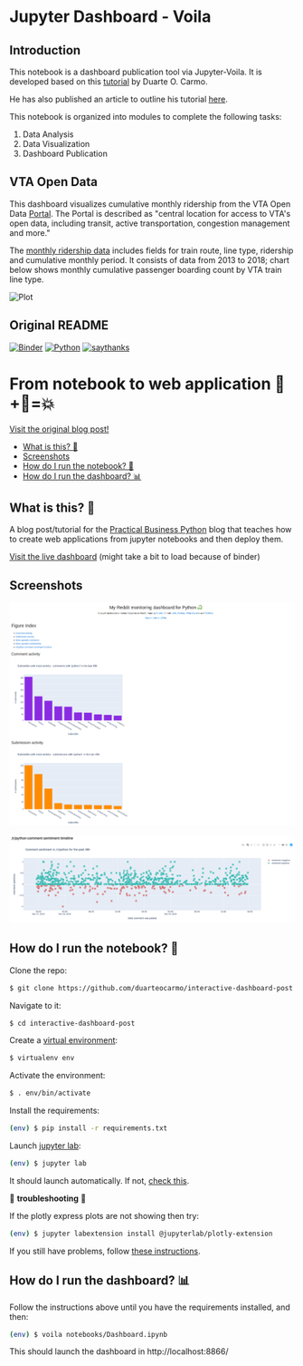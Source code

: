 # Jupyter Dashboard - Voila

## Introduction
This notebook is a dashboard publication tool via Jupyter-Voila. It is developed based on this [tutorial](https://github.com/duarteocarmo/interactive-dashboard-post) by Duarte O. Carmo.

He has also published an article to outline his tutorial [here](https://pbpython.com/interactive-dashboards.html).

This notebook is organized into modules to complete the following tasks:

1. Data Analysis
2. Data Visualization
3. Dashboard Publication

## VTA Open Data

This dashboard visualizes cumulative monthly ridership from the VTA Open Data [Portal](http://data.vta.org/). The Portal is described as "central location for access to VTA's open data, including transit, active transportation, congestion management and more."

The [monthly ridership data](http://data.vta.org/datasets/ridership-by-route-cumulative-monthly) includes fields for train route, line type, ridership and cumulative monthly period. It consists of data from 2013 to 2018; chart below shows monthly cumulative passenger boarding count by VTA train line type.

![Plot](https://github.com/walteryu/jupyter-dashboard/blob/master/posts/cplot_linetype.png)

## Original README

[![Binder](https://mybinder.org/badge_logo.svg)](https://mybinder.org/v2/gh/duarteocarmo/interactive-dashboard-post/master?urlpath=%2Fvoila%2Frender%2Fnotebooks%2FDashboard.ipynb)  [![Python](https://img.shields.io/badge/python-v3.7-blue)](https://www.python.org/)  [![saythanks](https://img.shields.io/badge/say-thanks-ff69b4.svg)](https://duarteocarmo.com)

# From notebook to web application 📔​+🔮=💥

[Visit the original blog post!](https://duarteocarmo.com)

* [What is this? 🤔](#what-is-this-thinking)
* [Screenshots](#screenshots)
* [How do I run the notebook? 📔](#how-do-i-run-the-notebook-notebook_with_decorative_cover)
* [How do I run the dashboard? 📊](#how-do-i-run-the-dashboard-bar_chart)


## What is this? :thinking:

A blog post/tutorial for the [Practical Business Python](https://pbpython.com/) blog that teaches how to create web applications from jupyter notebooks and then deploy them.

[Visit the live dashboard](https://mybinder.org/v2/gh/duarteocarmo/interactive-dashboard-post/master?urlpath=%2Fvoila%2Frender%2Fnotebooks%2FDashboard.ipynb) (might take a bit to load because of binder)




## Screenshots

[![](posts/readme_figure.png)](https://mybinder.org/v2/gh/duarteocarmo/interactive-dashboard-post/master?urlpath=%2Fvoila%2Frender%2Fnotebooks%2FDashboard.ipynb)

[![](posts/readme_figure_1.png)](https://mybinder.org/v2/gh/duarteocarmo/interactive-dashboard-post/master?urlpath=%2Fvoila%2Frender%2Fnotebooks%2FDashboard.ipynb)


## How do I run the notebook? :notebook_with_decorative_cover:

Clone the repo:

```bash
$ git clone https://github.com/duarteocarmo/interactive-dashboard-post.git
```

Navigate to it:

```bash
$ cd interactive-dashboard-post
```

Create a [virtual environment](https://virtualenv.pypa.io/en/latest/):

```bash
$ virtualenv env
```

Activate the environment:

```bash
$ . env/bin/activate
```

Install the requirements:

```bash
(env) $ pip install -r requirements.txt
```

Launch [jupyter lab](https://jupyterlab.readthedocs.io/en/stable/):

```bash
(env) $ jupyter lab
```

It should launch automatically. If not, [check this](https://jupyterlab.readthedocs.io/en/stable/getting_started/starting.html).

🚨 **troubleshooting** 🚨

If the plotly express plots are not showing then try:

```bash
(env) $ jupyter labextension install @jupyterlab/plotly-extension
```

If you still have problems, follow [these instructions](https://plot.ly/python/getting-started/#jupyterlab-support-python-35).



## How do I run the dashboard? :bar_chart:

Follow the instructions above until you have the requirements installed, and then:

```bash
(env) $ voila notebooks/Dashboard.ipynb
```

This should launch the dashboard in http://localhost:8866/
